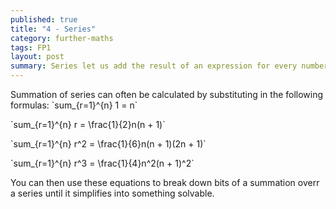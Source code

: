 ```yaml
---
published: true
title: "4 - Series"
category: further-maths
tags: FP1
layout: post
summary: Series let us add the result of an expression for every number between a start number and end number.
---
```


Summation of series can often be calculated by substituting in the following formulas:
\`sum_{r=1}^{n} 1 = n\`

\`sum_{r=1}^{n} r = \frac{1}{2}n(n + 1)\`

\`sum_{r=1}^{n} r^2 = \frac{1}{6}n(n + 1)(2n + 1)\`

\`sum_{r=1}^{n} r^3 = \frac{1}{4}n^2(n + 1)^2\`

You can then use these equations to break down bits of a summation overr a series until it simplifies into something solvable.